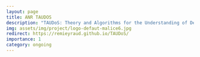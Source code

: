 ```yaml
---
layout: page
title: ANR TAUDOS
description: "TAUDoS: Theory and Algorithms for the Understanding of Deep learning On Sequential data"
img: assets/img/project/logo-defaut-malice6.jpg
redirect: https://remieyraud.github.io/TAUDoS/
importance: 1
category: ongoing
---
```


